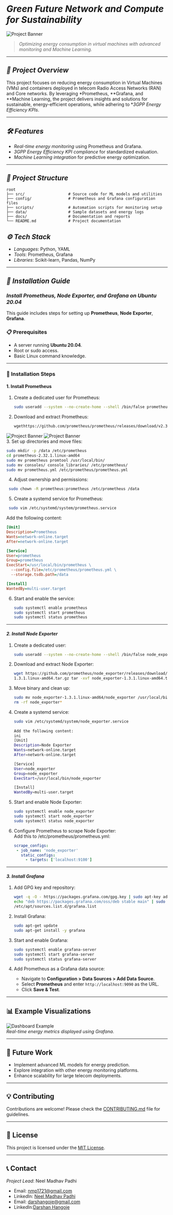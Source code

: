 # *Green Future Network and Compute for Sustainability*  
![Project Banner](https://via.placeholder.com/1000x300?text=image1)  

> *Optimizing energy consumption in virtual machines with advanced monitoring and Machine Learning.*  

---

## *🚀 Project Overview*  
This project focuses on reducing energy consumption in Virtual Machines (VMs) and containers deployed in telecom Radio Access Networks (RAN) and Core networks. By leveraging *Prometheus, **Grafana, and **Machine Learning, the project delivers insights and solutions for sustainable, energy-efficient operations, while adhering to **3GPP Energy Efficiency KPIs*.  

---

## *🛠 Features*  
- *Real-time energy monitoring* using Prometheus and Grafana.  
- *3GPP Energy Efficiency KPI compliance* for standardized evaluation.  
- *Machine Learning integration* for predictive energy optimization.  

---

## *📂 Project Structure*  
```plaintext
root
├── src/                   # Source code for ML models and utilities
├── config/                # Prometheus and Grafana configuration files
├── scripts/               # Automation scripts for monitoring setup
├── data/                  # Sample datasets and energy logs
├── docs/                  # Documentation and reports
└── README.md              # Project documentation
```
## *⚙ Tech Stack*  
- *Languages*: Python, YAML  
- *Tools*: Prometheus, Grafana  
- *Libraries*: Scikit-learn, Pandas, NumPy  

---

## *🔧 Installation Guide*  

### *Install Prometheus, Node Exporter, and Grafana on Ubuntu 20.04*  

This guide includes steps for setting up **Prometheus**, **Node Exporter**, **Grafana**.



### **📋 Prerequisites** 
- A server running **Ubuntu 20.04**.  
- Root or sudo access.  
- Basic Linux command knowledge.  

---

### **🚀 Installation Steps** 

#### **1. Install Prometheus** 
1. Create a dedicated user for Prometheus:
   ```bash
   sudo useradd --system --no-create-home --shell /bin/false prometheus
   ```

2. Download and extract Prometheus:
   ```bash
   wgethttps://github.com/prometheus/prometheus/releases/download/v2.32.1/prometheus-2.32.1.linux-amd64.tar.gz tar -xvf prometheus-2.32.1.linux-amd64.tar.gz
   ```
     
![Project Banner](https://via.placeholder.com/1000x300?text=image2) 
![Project Banner](https://via.placeholder.com/1000x300?text=img3)  
3. Set up directories and move files:  
   ```bash
   sudo mkdir -p /data /etc/prometheus
   cd prometheus-2.32.1.linux-amd64
   sudo mv prometheus promtool /usr/local/bin/
   sudo mv consoles/ console_libraries/ /etc/prometheus/
   sudo mv prometheus.yml /etc/prometheus/prometheus.yml
   ```

4. Adjust ownership and permissions:  
  ``` bash
   sudo chown -R prometheus:prometheus /etc/prometheus /data
```
     

5. Create a systemd service for Prometheus:  
  ``` bash
   sudo vim /etc/systemd/system/prometheus.service
  ```
   Add the following content:  
   ```ini
   [Unit]
   Description=Prometheus
   Wants=network-online.target
   After=network-online.target

   [Service]
   User=prometheus
   Group=prometheus
   ExecStart=/usr/local/bin/prometheus \
     --config.file=/etc/prometheus/prometheus.yml \
     --storage.tsdb.path=/data

   [Install]
   WantedBy=multi-user.target
   ```  

6. Start and enable the service:  
   ```bash
   sudo systemctl enable prometheus
   sudo systemctl start prometheus
   sudo systemctl status prometheus
   ```  

---

#### *2. Install Node Exporter*  
1. Create a dedicated user:  
   ```bash
   sudo useradd --system --no-create-home --shell /bin/false node_exporter
    ``` 

2. Download and extract Node Exporter:  
   ```bash
   wget https://github.com/prometheus/node_exporter/releases/download/v1.3.1/node_exporter 
   1.3.1.linux-amd64.tar.gz tar -xvf node_exporter-1.3.1.linux-amd64.tar.gz 
   ```   

3. Move binary and clean up:  
    ``` bash
   sudo mv node_exporter-1.3.1.linux-amd64/node_exporter /usr/local/bin/
   rm -rf node_exporter*
     ``` 
     

4. Create a systemd service:  
   ```  bash
   sudo vim /etc/systemd/system/node_exporter.service
     
   Add the following content:  
   ini
   [Unit]
   Description=Node Exporter
   Wants=network-online.target
   After=network-online.target

   [Service]
   User=node_exporter
   Group=node_exporter
   ExecStart=/usr/local/bin/node_exporter

   [Install]
   WantedBy=multi-user.target
   ``` 

5. Start and enable Node Exporter:  
    ``` bash
   sudo systemctl enable node_exporter
   sudo systemctl start node_exporter
   sudo systemctl status node_exporter
   ```  

6. Configure Prometheus to scrape Node Exporter:  
   Add this to /etc/prometheus/prometheus.yml:  
    ``` yaml
   scrape_configs:
     - job_name: 'node_exporter'
       static_configs:
         - targets: ['localhost:9100']
    ```  

---

#### *3. Install Grafana*  
1. Add GPG key and repository:  
    ``` bash
   wget -q -O - https://packages.grafana.com/gpg.key | sudo apt-key add -
   echo "deb https://packages.grafana.com/oss/deb stable main" | sudo tee 
   /etc/apt/sources.list.d/grafana.list
   ``` 

2. Install Grafana:  
    ``` bash
   sudo apt-get update
   sudo apt-get install -y grafana
    ```   

3. Start and enable Grafana:  
    ``` bash
   sudo systemctl enable grafana-server
   sudo systemctl start grafana-server
   sudo systemctl status grafana-server
    ```   

4. Add Prometheus as a Grafana data source:  
   - Navigate to **Configuration > Data Sources > Add Data Source**.  
   - Select **Prometheus** and enter `http://localhost:9090` as the URL.  
   - Click **Save & Test**.  

---

## **📊 Example Visualizations** 
![Dashboard Example](https://via.placeholder.com/800x400?text=Add+Grafana+Dashboard+Image)  
*Real-time energy metrics displayed using Grafana*.  

---

## **🌱 Future Work**
- Implement advanced ML models for energy prediction.  
- Explore integration with other energy monitoring platforms.  
- Enhance scalability for large telecom deployments.  

---

## **💡 Contributing**  
Contributions are welcome! Please check the [CONTRIBUTING.md](CONTRIBUTING.md) file for guidelines.  

---

## **📜 License**  
This project is licensed under the [MIT License](LICENSE).  

---

## **📞 Contact**  
*Project Lead*: Neel Madhav Padhi 
- Email: [nmp1721@gmail.com](mailto:nmp1721@gmail.com)
- LinkedIn: [Neel Madhav Padhi](www.linkedin.com/in/neel-madhav-padhi-921868295)
- Email: [darshangoje@gmail.com](mailto:darshangoje@gmail.com)
- LinkedIn:[Darshan Hangoje]()
```
